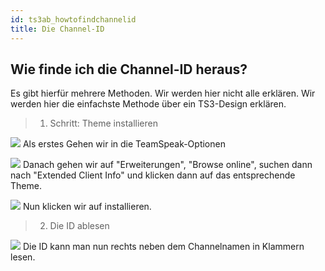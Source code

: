 ```yaml
---
id: ts3ab_howtofindchannelid
title: Die Channel-ID
---
```


## Wie finde ich die Channel-ID heraus?

Es gibt hierfür mehrere Methoden. Wir werden hier nicht alle erklären. Wir werden hier die einfachste Methode über ein TS3-Design erklären.

> 1. Schritt: Theme installieren

![](https://screen.r-it.link/Zono0/TaSaMamU56.png/raw)
Als erstes Gehen wir in die TeamSpeak-Optionen

![](https://screen.r-it.link/Zono0/pUpOweHA37.png/raw)
Danach gehen wir auf "Erweiterungen", "Browse online", suchen dann nach "Extended Client Info" und klicken dann auf das entsprechende Theme.

![](https://screen.r-it.link/Zono0/jihibeli70.png/raw)
Nun klicken wir auf installieren.

> 2. Die ID ablesen

![](https://screen.r-it.link/Zono0/pESOGeWa91.png/raw)
Die ID kann man nun rechts neben dem Channelnamen in Klammern lesen.